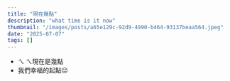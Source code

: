 ```yaml
---
title: "現在幾點"
description: "what time is it now"
thumbnail: "/images/posts/a65e129c-92d9-4990-b464-93137beaa564.jpeg"
date: "2025-07-07"
tags: []
---
```

- ㄟ ㄟ現在是幾點
- 我們幸福的起點😔
